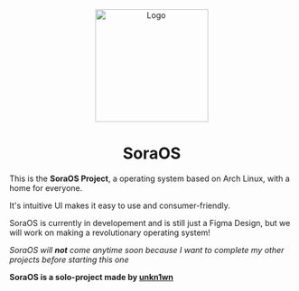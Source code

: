 <div align="center">
  <img src="https://soraos.github.io/website/soraos_wbg.png" alt="Logo" width="200" />
  <h1>SoraOS</h1>
</div>

This is the **SoraOS Project**, a operating system based on Arch Linux, with a home for everyone.

It's intuitive UI makes it easy to use and consumer-friendly.

SoraOS is currently in developement and is still just a Figma Design, but we will work on making a revolutionary operating system!

*SoraOS will **not** come anytime soon because I want to complete my other projects before starting this one*

**SoraOS is a solo-project made by [unkn1wn](https://github.com/unkn1wn0)**
